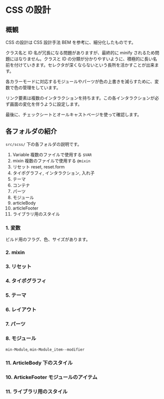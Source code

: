 # CSS の設計

## 概観

CSS の設計は CSS 設計手法 BEM を参考に、細分化したものです。

クラス名と ID 名が冗長になる問題がありますが、最終的に minify されるため問題にはなりません。クラスと ID の分類が分かりやすいように、積極的に長い名前を付けていきます。セレクタが深くならないという長所を活かすことが出来ます。

各カラーモードに対応するモジュールやパーツが色の上書きを減らすために、変数で色の管理をしています。

リンク要素は複数のインタラクションを持ちます。この各インタラクションが必ず画面の変化を伴うように設定します。

最後に、チェックシートとオールキャストページを使って確認します。

## 各フォルダの紹介

`src/scss/` 下の各フォルダの説明です。 

1. Variable 複数のファイルで使用する `$VAR`
2. mixin 複数のファイルで使用する `@mixin`
3. リセット reset, reset.form
4. タイポグラフィ, インタラクション, 入れ子
5. テーマ
6. コンテナ
7. パーツ
8. モジュール
9. articleBody
10. articleFooter
11. ライブラリ用のスタイル

### 1. 変数

ビルド用のフラグ、色、サイズがあります。

### 2. mixin

### 3. リセット

### 4. タイポグラフィ

### 5. テーマ

### 6. レイアウト

### 7. パーツ

### 8. モジュール

`min-Module`, `min-Module_item--modifier`

### 11. ArticleBody 下のスタイル

### 10. ArtickeFooter モジュールのアイテム

### 11. ライブラリ用のスタイル